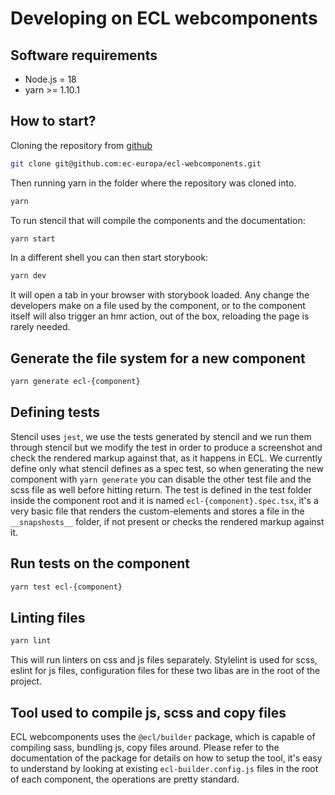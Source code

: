 # Developing on ECL webcomponents

## Software requirements

- Node.js = 18
- yarn >= 1.10.1

## How to start?

Cloning the repository from [github](https://github.com/ec-europa/ecl-webcomponents)

```bash
git clone git@github.com:ec-europa/ecl-webcomponents.git
```

Then running yarn in the folder where the repository was cloned into.

```bash
yarn
```

To run stencil that will compile the components and the documentation:

```bash
yarn start
```

In a different shell you can then start storybook:

```bash
yarn dev
```

It will open a tab in your browser with storybook loaded.
Any change the developers make on a file used by the component, or to the component itself will also trigger an hmr action, out of the box,
reloading the page is rarely needed.

## Generate the file system for a new component

```bash
yarn generate ecl-{component}
```

## Defining tests

Stencil uses `jest`, we use the tests generated by stencil and we run them through stencil but we modify the test in order to produce a screenshot and check the rendered markup against that, as it happens in ECL.
We currently define only what stencil defines as a spec test, so when generating the new component with `yarn generate` you can disable the other test file and the scss file as well before hitting return.
The test is defined in the test folder inside the component root and it is named `ecl-{component}.spec.tsx`, it's a very basic file that renders the custom-elements and stores a file in the `__snapshosts__` folder, if not present or checks the rendered markup against it.

## Run tests on the component

```bash
yarn test ecl-{component}
```

## Linting files

```bash
yarn lint
```

This will run linters on css and js files separately.
Stylelint is used for scss, eslint for js files, configuration files for these two libas are in the root of the project.

## Tool used to compile js, scss and copy files

ECL webcomponents uses the `@ecl/builder` package, which is capable of compiling sass, bundling js, copy files around.
Please refer to the documentation of the package for details on how to setup the tool, it's easy to understand by looking at existing `ecl-builder.config.js` files in the root of each component, the operations are pretty standard.
